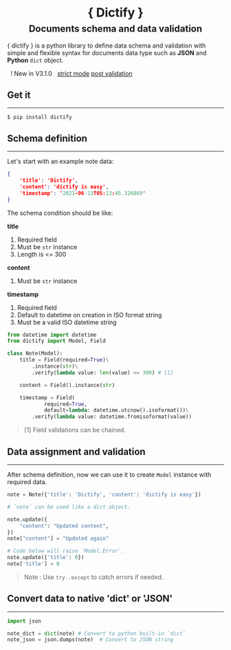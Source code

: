 <h1 style="width: 100%; text-align: center; margin-bottom: 0.5rem;">{ Dictify }</h1>

<h2 style="width: 100%; text-align: center; margin-top: 0.5rem;">Documents schema and data validation</h2>

<pkt-tag>{ dictify }</pkt-tag> is a python library to define data schema and validation with simple and flexible syntax for documents data type such as **JSON** and **Python** `dict` object.

<div id="new-features">
    <pkt-badge style="padding:0.1rem 0.5rem;">! New in V3.1.0</pkt-badge>
    <a href="guide/usage.html#strict-mode" class="pkt-box-arrow-left">strict mode</a>
    <a href="guide/usage.html#post-validation" class="pkt-box-arrow-left">post validation</a>
</div>

## Get it
---

```shell
$ pip install dictify
```

## Schema definition
---
Let's start with an example note data:

```json
{
    'title': 'Dictify',
    'content': 'dictify is easy',
    'timestamp': '2021-06-13T05:13:45.326869'
}
```

The schema condition should be like:

**title**
1. Required field
2. Must be `str` instance
3. Length is <= 300

**content**
1. Must be `str` instance

**timestamp**
1. Required field
2. Default to datetime on creation in ISO format string
3. Must be a valid ISO datetime string


```python
from datetime import datetime
from dictify import Model, Field

class Note(Model):
    title = Field(required=True)\
        .instance(str)\
        .verify(lambda value: len(value) <= 300) # [1]

    content = Field().instance(str)

    timestamp = Field(
            required=True,
            default=lambda: datetime.utcnow().isoformat())\
        .verify(lambda value: datetime.fromisoformat(value))
```

> [1] Field validations can be chained.

## Data assignment and validation
---

After schema definition, now we can use it to create `Model` instance with required data.

```python
note = Note({'title': 'Dictify', 'content': 'dictify is easy'})

# `note` can be used like a dict object.

note.update({
    "content": "Updated content",
})
note["content"] = "Updated again"

# Code below will raise `Model.Error`.
note.update({'title': 0})
note['title'] = 0
```

> Note : Use `try..except` to catch errors if needed.

## Convert data to native 'dict' or 'JSON'
---

```python
import json

note_dict = dict(note) # Convert to python built-in `dict`
note_json = json.dumps(note)  # Convert to JSON string
```